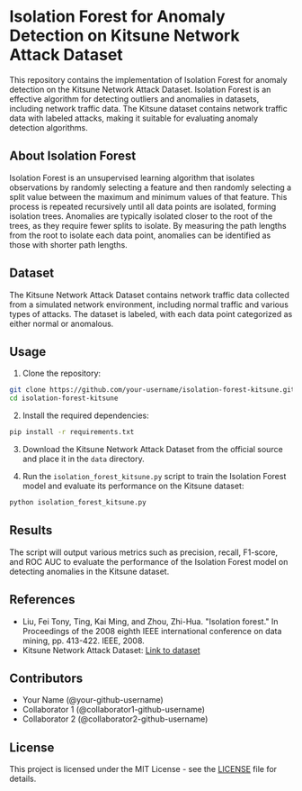 
# Isolation Forest for Anomaly Detection on Kitsune Network Attack Dataset

This repository contains the implementation of Isolation Forest for anomaly detection on the Kitsune Network Attack Dataset. Isolation Forest is an effective algorithm for detecting outliers and anomalies in datasets, including network traffic data. The Kitsune dataset contains network traffic data with labeled attacks, making it suitable for evaluating anomaly detection algorithms.

## About Isolation Forest

Isolation Forest is an unsupervised learning algorithm that isolates observations by randomly selecting a feature and then randomly selecting a split value between the maximum and minimum values of that feature. This process is repeated recursively until all data points are isolated, forming isolation trees. Anomalies are typically isolated closer to the root of the trees, as they require fewer splits to isolate. By measuring the path lengths from the root to isolate each data point, anomalies can be identified as those with shorter path lengths.

## Dataset

The Kitsune Network Attack Dataset contains network traffic data collected from a simulated network environment, including normal traffic and various types of attacks. The dataset is labeled, with each data point categorized as either normal or anomalous.

## Usage

1. Clone the repository:

```bash
git clone https://github.com/your-username/isolation-forest-kitsune.git
cd isolation-forest-kitsune
```

2. Install the required dependencies:

```bash
pip install -r requirements.txt
```

3. Download the Kitsune Network Attack Dataset from the official source and place it in the `data` directory.

4. Run the `isolation_forest_kitsune.py` script to train the Isolation Forest model and evaluate its performance on the Kitsune dataset:

```bash
python isolation_forest_kitsune.py
```

## Results

The script will output various metrics such as precision, recall, F1-score, and ROC AUC to evaluate the performance of the Isolation Forest model on detecting anomalies in the Kitsune dataset.

## References

- Liu, Fei Tony, Ting, Kai Ming, and Zhou, Zhi-Hua. "Isolation forest." In Proceedings of the 2008 eighth IEEE international conference on data mining, pp. 413-422. IEEE, 2008.
- Kitsune Network Attack Dataset: [Link to dataset](https://example.com)

## Contributors

- Your Name (@your-github-username)
- Collaborator 1 (@collaborator1-github-username)
- Collaborator 2 (@collaborator2-github-username)

## License

This project is licensed under the MIT License - see the [LICENSE](LICENSE) file for details.
